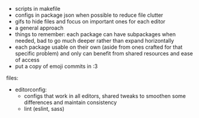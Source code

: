 - scripts in makefile
- configs in package json when possible to reduce file clutter
- gifs to hide files and focus on important ones for each editor
- a general approach
- things to remember: each package can have subpackages when needed, bad to go much deeper rather than expand horizontally
- each package usable on their own (aside from ones crafted for that specific problem) and only can benefit from shared resources and ease of access
- put a copy of emoji commits in :3


files:

- editorconfig:
  - configs that work in all editors, shared tweaks to smoothen some differences and maintain consistency
  - lint (eslint, sass)
